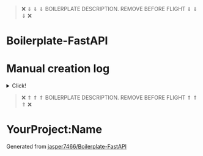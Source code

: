 > &#10060; &dArr; &dArr; &dArr; BOILERPLATE DESCRIPTION. REMOVE BEFORE FLIGHT &dArr; &dArr; &dArr; &#10060;

# Boilerplate-FastAPI

# Manual creation log

<details>
    <summary>Click!</summary>

### Менеджер пакетов Poetry

- Установка пакета `Poetry` (если не установлен)
  > pip install poetry
- Poetry. Локальная конфигурация: создавать venv в корне проекта
  > poetry config virtualenvs.in-project true --local
- Poetry. Инициализация
  > poetry init
- Poetry. Создание venv
  > poetry env use python3.9
- Poetry. Активация venv
  > poetry shell

### Фреймворк FastAPI

- Установка пакета `FastAPI`
  > poetry add fastapi
- Установка пакета `Uvicorn` (ASGI-сервер)
  > poetry add uvicorn

</details>

> &#10060; &uArr; &uArr; &uArr; BOILERPLATE DESCRIPTION. REMOVE BEFORE FLIGHT &uArr; &uArr; &uArr; &#10060;

# YourProject:Name

Generated from [jasper7466/Boilerplate-FastAPI](https://github.com/jasper7466/Boilerplate-FastAPI)